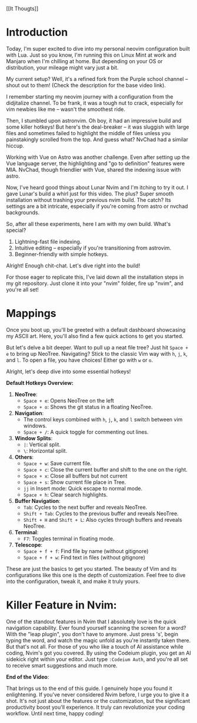[[It Thougts]]
# Introduction
Today, I'm super excited to dive into my personal neovim configuration built with Lua. Just so you know, I'm running this on Linux Mint at work and Manjaro when I'm chilling at home. But depending on your OS or distribution, your mileage might vary just a bit.

My current setup? Well, it's a refined fork from the Purple school channel – shout out to them! (Check the description for the base video link).

I remember starting my neovim journey with a configuration from the didjitalize channel. To be frank, it was a tough nut to crack, especially for vim newbies like me – wasn't the smoothest ride.

Then, I stumbled upon astronvim. Oh boy, it had an impressive build and some killer hotkeys! But here's the deal-breaker – it was sluggish with large files and sometimes failed to highlight the middle of files unless you painstakingly scrolled from the top. And guess what? NvChad had a similar hiccup.

Working with Vue on Astro was another challenge. Even after setting up the Vue language server, the highlighting and "go to definition" features were MIA. NvChad, though friendlier with Vue, shared the indexing issue with astro.

Now, I've heard good things about Lunar Nvim and I'm itching to try it out. I gave Lunar's build a whirl just for this video. The plus? Super smooth installation without trashing your previous nvim build. The catch? Its settings are a bit intricate, especially if you're coming from astro or nvchad backgrounds.

So, after all these experiments, here I am with my own build. What's special?

1. Lightning-fast file indexing.
2. Intuitive editing – especially if you're transitioning from astrovim.
3. Beginner-friendly with simple hotkeys.

Alright! Enough chit-chat. Let's dive right into the build!

For those eager to replicate this, I've laid down all the installation steps in my git repository. Just clone it into your "nvim" folder, fire up "nvim", and you're all set!

# Mappings
Once you boot up, you'll be greeted with a default dashboard showcasing my ASCII art. Here, you'll also find a few quick actions to get you started.

But let's delve a bit deeper. Want to pull up a neat file tree? Just hit `Space + e` to bring up NeoTree. Navigating? Stick to the classic Vim way with `h`, `j`, `k`, and `l`. To open a file, you have choices! Either go with `w` or `o`.

Alright, let's deep dive into some essential hotkeys!

**Default Hotkeys Overview:**

1. **NeoTree**: 
    - `Space + e`: Opens NeoTree on the left
    - `Space + o`: Shows the git status in a floating NeoTree.
2. **Navigation**:
    - The control keys combined with `h`, `j`, `k`, and `l` switch between vim windows.
    - `Space + /`: A quick toggle for commenting out lines.
3. **Window Splits**:
    - `|`: Vertical split.
    - `\`: Horizontal split.
4. **Others**:
    - `Space + w`: Save current file.
    - `Space + c`: Close the current buffer and shift to the one on the right.
    - `Space + x`: Close all buffers but not current
    - `Space + s`: Show current file place in Tree.
    - `jj` in Insert mode: Quick escape to normal mode.
    - `Space + h`: Clear search highlights.
5. **Buffer Navigation**:
    - `Tab`: Cycles to the next buffer and reveals NeoTree.
    - `Shift + Tab`: Cycles to the previous buffer and reveals NeoTree.
    - `Shift + H` and `Shift + L`: Also cycles through buffers and reveals NeoTree.
6. **Terminal**:
    - `F7`: Toggles terminal in floating mode.
7. **Telescope**:
    - `Space + f + f`: Find file by name (without gitignore)
    - `Space + f + w`: Find text in files (without gitignore)


These are just the basics to get you started. The beauty of Vim and its configurations like this one is the depth of customization. Feel free to dive into the configuration, tweak it, and make it truly yours.

# **Killer Feature in Nvim**:

One of the standout features in Nvim that I absolutely love is the quick navigation capability. Ever found yourself scanning the screen for a word? With the "leap plugin", you don't have to anymore. Just press 's', begin typing the word, and watch the magic unfold as you're instantly taken there. But that's not all. For those of you who like a touch of AI assistance while coding, Nvim's got you covered. By using the Codeium plugin, you get an AI sidekick right within your editor. Just type `:Codeium Auth`, and you're all set to receive smart suggestions and much more.

**End of the Video**:

That brings us to the end of this guide. I genuinely hope you found it enlightening. If you've never considered Nvim before, I urge you to give it a shot. It's not just about the features or the customization, but the significant productivity boost you'll experience. It truly can revolutionize your coding workflow. Until next time, happy coding!






